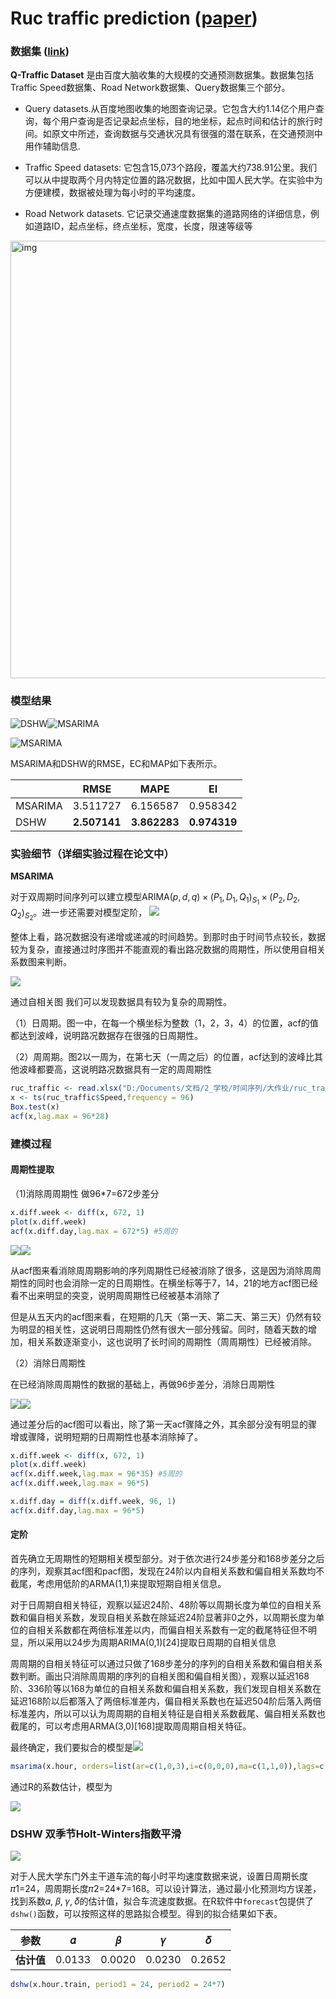 

# Ruc traffic prediction ([paper](paper.pdf))

### 数据集 ([link](https://ai.baidu.com/broad/introduction?dataset=traffic))

**Q-Traffic Dataset** 是由百度大脑收集的大规模的交通预测数据集。数据集包括Traffic Speed数据集、Road Network数据集、Query数据集三个部分。

- Query datasets.从百度地图收集的地图查询记录。它包含大约1.14亿个用户查询，每个用户查询是否记录起点坐标，目的地坐标，起点时间和估计的旅行时间。如原文中所述，查询数据与交通状况具有很强的潜在联系，在交通预测中用作辅助信息.

- Traffic Speed datasets: 它包含15,073个路段，覆盖大约738.91公里。我们可以从中提取两个月内特定位置的路况数据，比如中国人民大学。在实验中为方便建模，数据被处理为每小时的平均速度。

- Road Network datasets. 它记录交通速度数据集的道路网络的详细信息，例如道路ID，起点坐标，终点坐标，宽度，长度，限速等级等

<img src="Latex/image/road_map.png" alt="img" width="700" />

### 模型结果

![DSHW](Latex/image/predict_ds.png)![MSARIMA](Latex/image/predict2.png)

![MSARIMA](Latex/image/predict.png)

MSARIMA和DSHW的RMSE，EC和MAP如下表所示。

|         | RMSE                  | MAPE                  | EI                    |
|---------|-----------------------|-----------------------|-----------------------|
| MSARIMA | 3.511727              | 6.156587              | 0.958342              |
| DSHW    | **2.507141**          | **3.862283**          | **0.974319**          |

### 实验细节（详细实验过程在论文中）

**MSARIMA**

对于双周期时间序列可以建立模型$\mathrm{ARIMA}(p,d,q)\times(P_1,D_1,Q_1)_{S_1}\times(P_2,D_2,Q_2)_{S_2}$。进一步还需要对模型定阶，
![](Latex/image/first_month.png)

整体上看，路况数据没有递增或递减的时间趋势。到那时由于时间节点较长，数据较为复杂，直接通过时序图并不能直观的看出路况数据的周期性，所以使用自相关系数图来判断。

![](Latex/image/acf_1.png)

通过自相关图 我们可以发现数据具有较为复杂的周期性。

（1）日周期。图一中，在每一个横坐标为整数（1，2，3，4）的位置，acf的值都达到波峰，说明路况数据存在很强的日周期性。

（2）周周期。图2以一周为，在第七天（一周之后）的位置，acf达到的波峰比其他波峰都要高，这说明路况数据具有一定的周周期性

```R
ruc_traffic <- read.xlsx("D:/Documents/文档/2_学校/时间序列/大作业/ruc_traffic_prediction/data/ruc_traffic.xlsx",1)
x <- ts(ruc_traffic$Speed,frequency = 96)
Box.test(x)
acf(x,lag.max = 96*28)
```

### 建模过程

#### 周期性提取

（1)消除周周期性 做96*7=672步差分

```R
x.diff.week <- diff(x, 672, 1)
plot(x.diff.week)
acf(x.diff.day,lag.max = 672*5) #5周的
```
![](Latex/image/x_week_acf.png)![](Latex/image/x_week_pacf.png)

从acf图来看消除周周期影响的序列周期性已经被消除了很多，这是因为消除周周期性的同时也会消除一定的日周期性。在横坐标等于7，14，21的地方acf图已经看不出来明显的突变，说明周周期性已经被基本消除了

但是从五天内的acf图来看，在短期的几天（第一天、第二天、第三天）仍然有较为明显的相关性，这说明日周期性仍然有很大一部分残留。同时，随着天数的增加，相关系数逐渐变小，这也说明了长时间的周期性（周周期性）已经被消除。

（2）消除日周期性

在已经消除周周期性的数据的基础上，再做96步差分，消除日周期性

![](Latex/image/x_day_acf.png)![](Latex/image/x_day_pacf.png)

通过差分后的acf图可以看出，除了第一天acf骤降之外，其余部分没有明显的骤增或骤降，说明短期的日周期性也基本消除掉了。

```R
x.diff.week <- diff(x, 672, 1)
plot(x.diff.week)
acf(x.diff.week,lag.max = 96*35) #5周的
acf(x.diff.week,lag.max = 96*5)

x.diff.day = diff(x.diff.week, 96, 1)
acf(x.diff.day,lag.max = 96*5)
```

#### 定阶

首先确立无周期性的短期相关模型部分。对于依次进行24步差分和168步差分之后的序列，观察其acf图和pacf图，发现在24阶以内自相关系数和偏自相关系数均不截尾，考虑用低阶的ARMA(1,1)来提取短期自相关信息。

对于日周期自相关特征，观察以延迟24阶、48阶等以周期长度为单位的自相关系数和偏自相关系数，发现自相关系数在除延迟24阶显著非0之外，以周期长度为单位的自相关系数都在两倍标准差以内，而偏自相关系数有一定的截尾特征但不明显，所以采用以24步为周期ARIMA(0,1)[24]提取日周期的自相关信息

周周期的自相关特征可以通过只做了168步差分的序列的自相关系数和偏自相关系数判断。画出只消除周周期的序列的自相关图和偏自相关图），观察以延迟168阶、336阶等以168为单位的自相关系数和偏自相关系数，我们发现自相关系数在延迟168阶以后都落入了两倍标准差内，偏自相关系数也在延迟504阶后落入两倍标准差内，所以可以认为周周期的自相关特征是自相关系数截尾、偏自相关系数也截尾的，可以考虑用ARMA(3,0)[168]提取周周期自相关特征。

最终确定，我们要拟合的模型是![](http://latex.codecogs.com/gif.latex?ARIMA(1,0,1)\\times(0,0,1)_{24}\\times(3,0,0)_{168})

```R
msarima(x.hour, orders=list(ar=c(1,0,3),i=c(0,0,0),ma=c(1,1,0)),lags=c(1,24,168),h=24*7*2,holdout=TRUE,FI=F)
```
通过R的系数估计，模型为

![](http://latex.codecogs.com/gif.latex?\\nabla_{24}\\nabla_{168}x_t=\\frac{(1-0.1794B)(1+0.3304B^{24})}{(1+0.6945B)(1+0.2026B^{168}+0.0214B^{336}+0.7688B^{504})}\\varepsilon_t)


### DSHW 双季节Holt-Winters指数平滑

![](https://latex.codecogs.com/gif.latex?\\begin{aligned}a_t&=\\alpha(x_t/s_tr_t)+(1-\\alpha)(a_{t-1}+b_{t-1})\\\\b_t&=\\beta(a_t-a_{t-\\Pi_1})+(1-\\beta)b_{t-1}\\\\s_t&=\\gamma(x_t/a_tr_t)+(1-\\gamma)s_{t-\\pi_1}\\\\r_t&=\\delta(x_t/a_ts_t)+(1-\\delta)r_{t-\\pi_1}\\\\\\end{aligned})

对于人民大学东门外主干道车流的每小时平均速度数据来说，设置日周期长度𝜋1=24，周周期长度𝜋2=24*7=168。可以设计算法，通过最小化预测均方误差，找到系数𝛼, 𝛽, 𝛾, 𝛿的估计值，拟合车流速度数据。在R软件中`forecast`包提供了`dshw()`函数，可以按照这样的思路拟合模型。得到的拟合结果如下表。

| **参数**  | 𝛼 | 𝛽 | 𝛾 | 𝛿 |
|-----------------|-----------|----------|-----------|-----------|
| **估计值** | 0.0133   | 0.0020  | 0.0230   | 0.2652   |


```R
dshw(x.hour.train, period1 = 24, period2 = 24*7)
```

